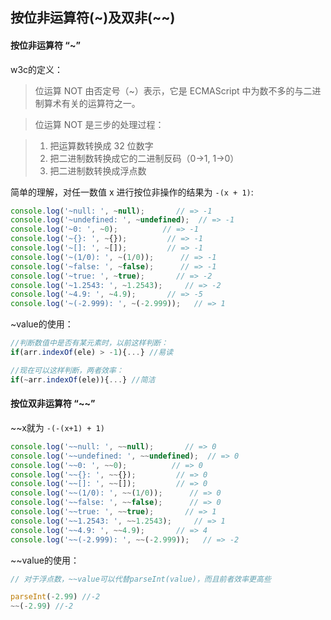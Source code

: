 ## 按位非运算符(~)及双非(~~)

#### 按位非运算符 “~”

w3c的定义：

>位运算 NOT 由否定号（~）表示，它是 ECMAScript 中为数不多的与二进制算术有关的运算符之一。

>位运算 NOT 是三步的处理过程：

>1. 把运算数转换成 32 位数字
>2. 把二进制数转换成它的二进制反码（0->1, 1->0）
>3. 把二进制数转换成浮点数

简单的理解，对任一数值 x 进行按位非操作的结果为 `-(x + 1)`:

```js
console.log('~null: ', ~null);       // => -1
console.log('~undefined: ', ~undefined);  // => -1
console.log('~0: ', ~0);          // => -1
console.log('~{}: ', ~{});         // => -1
console.log('~[]: ', ~[]);         // => -1
console.log('~(1/0): ', ~(1/0));      // => -1
console.log('~false: ', ~false);      // => -1
console.log('~true: ', ~true);       // => -2
console.log('~1.2543: ', ~1.2543);     // => -2
console.log('~4.9: ', ~4.9);       // => -5
console.log('~(-2.999): ', ~(-2.999));   // => 1
```

~value的使用：

```js
//判断数值中是否有某元素时，以前这样判断：
if(arr.indexOf(ele) > -1){...} //易读

//现在可以这样判断，两者效率：
if(~arr.indexOf(ele)){...} //简洁
```

#### 按位双非运算符 “~~”

~~x就为 `-(-(x+1) + 1)`

```js
console.log('~~null: ', ~~null);       // => 0
console.log('~~undefined: ', ~~undefined);  // => 0
console.log('~~0: ', ~~0);          // => 0
console.log('~~{}: ', ~~{});         // => 0
console.log('~~[]: ', ~~[]);         // => 0
console.log('~~(1/0): ', ~~(1/0));      // => 0
console.log('~~false: ', ~~false);      // => 0
console.log('~~true: ', ~~true);       // => 1
console.log('~~1.2543: ', ~~1.2543);     // => 1
console.log('~~4.9: ', ~~4.9);       // => 4
console.log('~~(-2.999): ', ~~(-2.999));   // => -2
```

~~value的使用：
```js
// 对于浮点数，~~value可以代替parseInt(value)，而且前者效率更高些

parseInt(-2.99) //-2
~~(-2.99) //-2
```